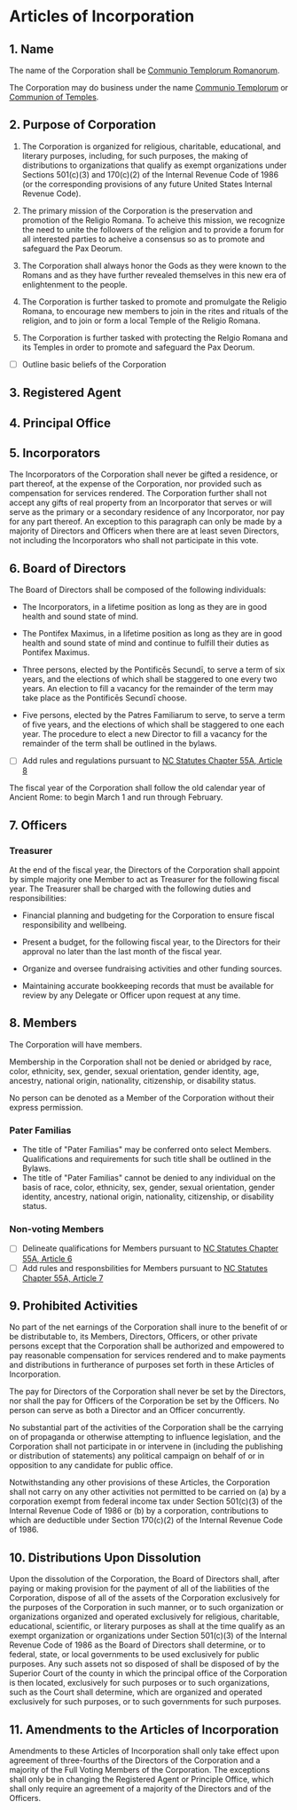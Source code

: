 Articles of Incorporation
========

## 1. Name

The name of the Corporation shall be <ins>Communio Templorum Romanorum</ins>.

The Corporation may do business under the name <ins>Communio Templorum</ins> or <ins>Communion of Temples</ins>.

## 2. Purpose of Corporation

1. The Corporation is organized for religious, charitable, educational, and literary purposes,
	including, for such purposes, the making of distributions to organizations that qualify as
	exempt organizations under Sections 501(c)(3) and 170(c)(2) of the Internal Revenue Code of
	1986 (or the corresponding provisions of any future United States Internal Revenue Code).

1. The primary mission of the Corporation is the preservation and promotion of the Religio
	Romana. To acheive this mission, we recognize the need to unite the followers of the
	religion and to provide a forum for all interested parties to acheive a consensus so as to
	promote and safeguard the Pax Deorum.

1. The Corporation shall always honor the Gods as they were known to the Romans and as they
	have further revealed themselves in this new era of enlightenment to the people.

1. The Corporation is further tasked to promote and promulgate the Religio Romana, to
	encourage new members to join in the rites and rituals of the religion, and to join or form
	a local Temple of the Religio Romana.

1. The Corporation is further tasked with protecting the Relgio Romana and its Temples in
	order to promote and safeguard the Pax Deorum.

* [ ] Outline basic beliefs of the Corporation

## 3. Registered Agent

## 4. Principal Office

## 5. Incorporators

The Incorporators of the Corporation shall never be gifted a residence, or part thereof, at
the expense of the Corporation, nor provided such as compensation for services rendered. The
Corporation further shall not accept any gifts of real property from an Incorporator that
serves or will serve as the primary or a secondary residence of any Incorporator, nor pay for
any part thereof. An exception to this paragraph can only be made by a majority of Directors
and Officers when there are at least seven Directors, not including the Incorporators who shall
not participate in this vote.

## 6. Board of Directors

The Board of Directors shall be composed of the following individuals:

* The Incorporators, in a lifetime position as long as they are in good health and sound state
	of mind.

* The Pontifex Maximus, in a lifetime position as long as they are in good health and sound
	state of mind and continue to fulfill their duties as Pontifex Maximus.

* Three persons, elected by the 	Pontificēs Secundī, to serve a term of six years, and the elections
	of which shall be staggered to one every two years. An election to fill a vacancy for the
	remainder of the term may take place as the Pontificēs Secundī choose.

* Five persons, elected by the Patres Familiarum to serve, to serve a term of five years, and the
	elections of which shall be staggered to one each year. The procedure to elect a new Director
	to fill a vacancy for the remainder of the term shall be outlined in the bylaws.

* [ ] Add rules and regulations pursuant to [NC Statutes Chapter 55A, Article 8](https://www.ncleg.net/EnactedLegislation/Statutes/PDF/ByArticle/Chapter_55A/Article_8.pdf)

The fiscal year of the Corporation shall follow the old calendar year of Ancient Rome: to begin
March 1 and run through February.

## 7. Officers

### Treasurer

At the end of the fiscal year, the Directors of the Corporation shall appoint by simple majority
one Member to act as Treasurer for the following fiscal year. The Treasurer shall be charged with
the following duties and responsibilities:

* Financial planning and budgeting for the Corporation to ensure fiscal responsibility and
	wellbeing.

* Present a budget, for the following fiscal year, to the Directors for their approval no later
	than the last month of the fiscal year.

* Organize and oversee fundraising activities and other funding sources.

* Maintaining accurate bookkeeping records that must be available for review by any Delegate or
	Officer upon request at any time.

## 8. Members

The Corporation will have members.

Membership in the Corporation shall not be denied or abridged by race, color, ethnicity, sex,
gender, sexual orientation, gender identity, age, ancestry, national origin, nationality,
citizenship, or disability status.

No person can be denoted as a Member of the Corporation without their express permission.

### Pater Familias

* The title of "Pater Familias" may be conferred onto select Members. Qualifications and
	requirements for such title shall be outlined in the Bylaws.
* The title of "Pater Familias" cannot be denied to any individual on the basis of race, color,
	ethnicity, sex, gender, sexual orientation, gender identity, ancestry, national origin,
	nationality, citizenship, or disability status.

### Non-voting Members

* [ ] Delineate qualifications for Members pursuant to [NC Statutes Chapter 55A, Article 6](https://www.ncleg.net/EnactedLegislation/Statutes/PDF/ByArticle/Chapter_55A/Article_6.pdf)
* [ ] Add rules and responsbilities for Members pursuant to [NC Statutes Chapter 55A, Article 7](https://www.ncleg.net/EnactedLegislation/Statutes/PDF/ByArticle/Chapter_55A/Article_7.pdf)

## 9. Prohibited Activities

No part of the net earnings of the Corporation shall inure to the benefit of or be
distributable to, its Members, Directors, Officers, or other private persons except that the
Corporation shall be authorized and empowered to pay reasonable compensation for services
rendered and to make payments and distributions in furtherance of purposes set forth in
these Articles of Incorporation.

The pay for Directors of the Corporation shall never be set by the Directors, nor shall the
pay for Officers of the Corporation be set by the Officers. No person can serve as both a
Director and an Officer concurrently.

No substantial part of the activities of the Corporation shall be the carrying on of
propaganda or otherwise attempting to influence legislation, and the Corporation shall not
participate in or intervene in (including the publishing or distribution of statements) any
political campaign on behalf of or in opposition to any candidate for public office.

Notwithstanding any other provisions of these Articles, the Corporation shall not carry on
any other activities not permitted to be carried on (a) by a corporation exempt from federal
income tax under Section 501(c)(3) of the Internal Revenue Code of 1986 or (b) by a corporation,
contributions to which are deductible under Section 170(c)(2) of the Internal Revenue Code of
1986.

## 10. Distributions Upon Dissolution

Upon the dissolution of the Corporation, the Board of Directors shall, after paying or making
provision for the payment of all of the liabilities of the Corporation, dispose of all of the
assets of the Corporation exclusively for the purposes of the Corporation in such manner, or
to such organization or organizations organized and operated exclusively for religious,
charitable, educational, scientific, or literary purposes as shall at the time qualify as an
exempt organization or organizations under Section 501(c)(3) of the Internal Revenue Code of
1986 as the Board of Directors shall determine, or to federal, state, or local governments to be
used exclusively for public purposes. Any such assets not so disposed of shall be disposed of by
the Superior Court of the county in which the principal office of the Corporation is then
located, exclusively for such purposes or to such organizations, such as the Court shall
determine, which are organized and operated exclusively for such purposes, or to such governments
for such purposes.

## 11. Amendments to the Articles of Incorporation

Amendments to these Articles of Incorporation shall only take effect upon agreement of
three-fourths of the Directors of the Corporation and a majority of the Full Voting Members of
the Corporation. The exceptions shall only be in changing the Registered Agent or Principle
Office, which shall only require an agreement of a majority of the Directors and of the Officers.

